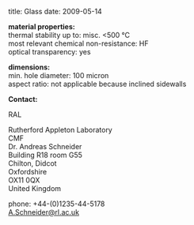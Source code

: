 title: Glass
date: 2009-05-14  

__material properties:__  
thermal stability up to:	misc. <500 °C  
most relevant chemical non-resistance:	HF  
optical transparency:	yes

	
__dimensions:__	  
min. hole diameter:	100 micron  
aspect ratio:	not applicable because inclined sidewalls
<!--break-->
__Contact:__

RAL

Rutherford Appleton Laboratory  
CMF  
Dr. Andreas Schneider  
Building R18 room G55   
Chilton, Didcot  
Oxfordshire   
OX11 0QX   
United Kingdom

phone: +44-(0)1235-44-5178  
A.Schneider@rl.ac.uk